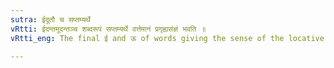 ```yaml
---
sutra: ईदूतौ च सप्तम्यर्थे
vRtti: ईदन्तमूदन्तञ्च शब्दरूपं सप्तम्यर्थे वर्त्तमानं प्रगृह्यसंज्ञं भवति ॥
vRtti_eng: The final ई and ऊ of words giving the sense of the locative case are _pragrihya_.

---
```


